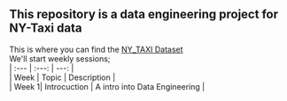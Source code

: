 ## This repository is a data engineering project for NY-Taxi data
This is where you can find the [NY_TAXI Dataset](https://www1.nyc.gov/site/tlc/about/tlc-trip-record-data.page) </br>
We'll start weekly sessions;
</br>
| :--- | :---: | ---: | </br>
| Week | Topic | Description | </br>
| Week 1| Introcuction | A intro into Data Engineering |
